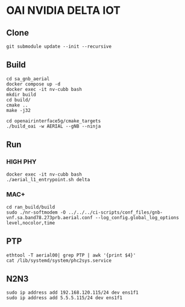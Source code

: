 # OAI NVIDIA DELTA IOT

## Clone
```
git submodule update --init --recursive
```

## Build
```
cd sa_gnb_aerial 
docker compose up -d
docker exec -it nv-cubb bash
mkdir build
cd build/
cmake ..
make -j32
```

```
cd openairinterface5g/cmake_targets
./build_oai -w AERIAL --gNB --ninja
```

## Run

### HIGH PHY
```
docker exec -it nv-cubb bash
./aerial_l1_entrypoint.sh delta
```

### MAC+
```
cd ran_build/build                     
sudo ./nr-softmodem -O ../../../ci-scripts/conf_files/gnb-vnf.sa.band78.273prb.aerial.conf --log_config.global_log_options level,nocolor,time
```

## PTP
```
ethtool -T aerial00| grep PTP | awk '{print $4}'
cat /lib/systemd/system/phc2sys.service
```

## N2N3
```
sudo ip address add 192.168.120.115/24 dev ens1f1
sudo ip address add 5.5.5.115/24 dev ens1f1
```
